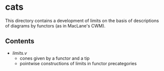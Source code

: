 cats
===========

This directory contains a development of limits on the basis of descriptions of diagrams by functors (as in MacLane's CWM).

## Contents

* *limits.v*
  * cones given by a functor and a tip
  * pointwise constructions of limits in functor precategories
